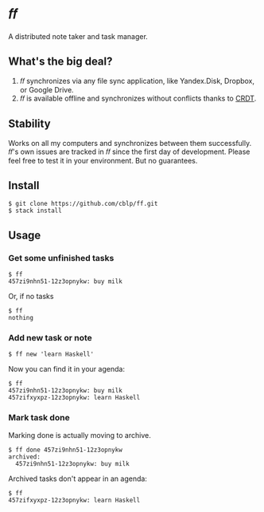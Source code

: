# 𝑓𝑓

A distributed note taker and task manager.

## What's the big deal?

1.  𝑓𝑓 synchronizes via any file sync application, like Yandex.Disk,
    Dropbox, or Google Drive.
2.  𝑓𝑓 is available offline and synchronizes without conflicts thanks to
    [CRDT](https://github.com/cblp/crdt).

## Stability

Works on all my computers and synchronizes between them successfully.
𝑓𝑓's own issues are tracked in 𝑓𝑓 since the first day of development.
Please feel free to test it in your environment.
But no guarantees.

## Install

    $ git clone https://github.com/cblp/ff.git
    $ stack install

## Usage

### Get some unfinished tasks

    $ ff
    457zi9nhn51-12z3opnykw: buy milk

Or, if no tasks

    $ ff
    nothing

### Add new task or note

    $ ff new 'learn Haskell'

Now you can find it in your agenda:

    $ ff
    457zi9nhn51-12z3opnykw: buy milk
    457zifxyxpz-12z3opnykw: learn Haskell

### Mark task done

Marking done is actually moving to archive.

    $ ff done 457zi9nhn51-12z3opnykw
    archived:
      457zi9nhn51-12z3opnykw: buy milk

Archived tasks don't appear in an agenda:

    $ ff
    457zifxyxpz-12z3opnykw: learn Haskell
